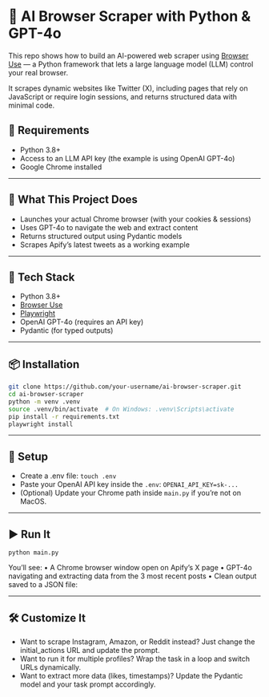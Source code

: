 # 🤖 AI Browser Scraper with Python & GPT-4o

This repo shows how to build an AI-powered web scraper using [Browser Use](https://docs.browser-use.com/) — a Python framework that lets a large language model (LLM) control your real browser.

It scrapes dynamic websites like Twitter (X), including pages that rely on JavaScript or require login sessions, and returns structured data with minimal code.

## 📎 Requirements

-   Python 3.8+
-   Access to an LLM API key (the example is using OpenAI GPT-4o)
-   Google Chrome installed

---

## 🚀 What This Project Does

-   Launches your actual Chrome browser (with your cookies & sessions)
-   Uses GPT-4o to navigate the web and extract content
-   Returns structured output using Pydantic models
-   Scrapes Apify’s latest tweets as a working example

---

## 🧱 Tech Stack

-   Python 3.8+
-   [Browser Use](https://docs.browser-use.com/)
-   [Playwright](https://playwright.dev/)
-   OpenAI GPT-4o (requires an API key)
-   Pydantic (for typed outputs)

---

## 📦 Installation

```bash
git clone https://github.com/your-username/ai-browser-scraper.git
cd ai-browser-scraper
python -m venv .venv
source .venv/bin/activate  # On Windows: .venv\Scripts\activate
pip install -r requirements.txt
playwright install
```

---

## 🔐 Setup

-   Create a .env file: `touch .env`
-   Paste your OpenAI API key inside the `.env`: `OPENAI_API_KEY=sk-...`
-   (Optional) Update your Chrome path inside `main.py` if you’re not on MacOS.

---

## ▶️ Run It

`python main.py`

You’ll see:
• A Chrome browser window open on Apify’s X page
• GPT-4o navigating and extracting data from the 3 most recent posts
• Clean output saved to a JSON file:

---

## 🛠 Customize It

-   Want to scrape Instagram, Amazon, or Reddit instead? Just change the initial_actions URL and update the prompt.
-   Want to run it for multiple profiles? Wrap the task in a loop and switch URLs dynamically.
-   Want to extract more data (likes, timestamps)? Update the Pydantic model and your task prompt accordingly.

